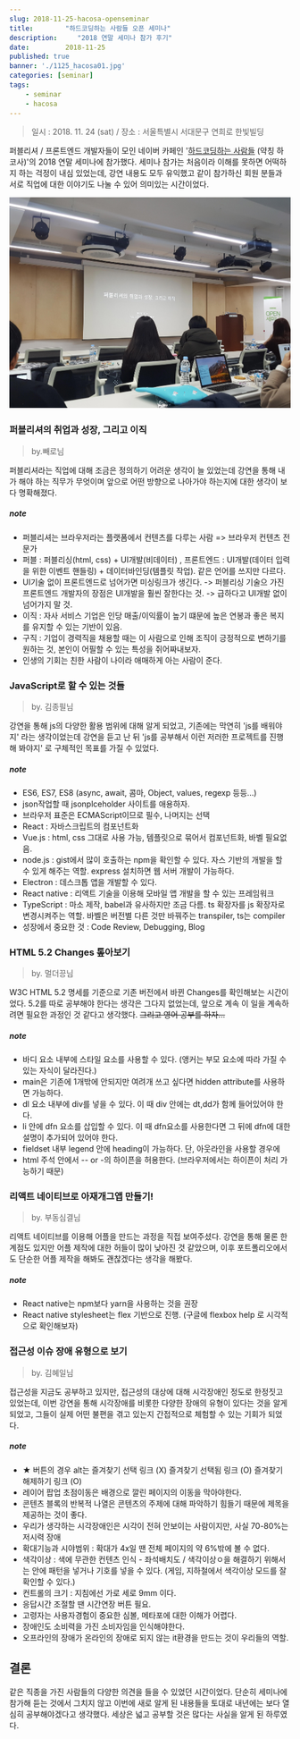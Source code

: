 ```yaml
---
slug: 2018-11-25-hacosa-openseminar
title:        "하드코딩하는 사람들 오픈 세미나"
description:     "2018 연말 세미나 참가 후기"
date:         2018-11-25
published: true
banner: './1125_hacosa01.jpg'
categories: [seminar]
tags:
    - seminar
    - hacosa
---
```




>  일시 : 2018. 11. 24 (sat) / 장소 :  서울특별시 서대문구 연희로 한빛빌딩



퍼블리셔 / 프론트엔드 개발자들이 모인 네이버 카페인 '[하드코딩하는 사람들](https://cafe.naver.com/hacosa) (약칭 하코사)'의 2018 연말 세미나에 참가했다. 세미나 참가는 처음이라 이해를 못하면 어떡하지 하는 걱정이 내심 있었는데, 강연 내용도 모두 유익했고 같이 참가하신 회원 분들과 서로 직업에 대한 이야기도 나눌 수 있어 의미있는 시간이었다.



![하코사 2018 연말 세미나](./1125_hacosa01.jpg)



### 퍼블리셔의 취업과 성장, 그리고 이직

> by.빼로님



퍼블리셔라는 직업에 대해 조금은 정의하기 어려운 생각이 늘 있었는데 강연을 통해 내가 해야 하는 직무가 무엇이며 앞으로 어떤 방향으로 나아가야 하는지에 대한 생각이 보다 명확해졌다. 



##### note

- 퍼블리셔는 브라우저라는 플랫폼에서 컨텐츠를 다루는 사람 => 브라우저 컨텐츠 전문가
- 퍼블 : 퍼블리싱(html, css) + UI개발(비데이터) , 프론트엔드 : UI개발(데이터 입력을 위한 이벤트 핸들링) + 데이터바인딩(템플릿 작업). 같은 언어를 쓰지만 다르다.
- UI기술 없이 프론트엔드로 넘어가면 미싱링크가 생긴다. -> 퍼블리싱 기술으 가진 프론트엔드 개발자의 장점은 UI개발을 훨씬 잘한다는 것. -> 급하다고 UI개발 없이 넘어가지 말 것.
- 이직 : 자사 서비스 기업은 인당 매출/이익률이 높기 떄문에 높은 연봉과 좋은 복지를 유지할 수 있는 기반이 있음.
- 구직 : 기업이 경력직을 채용할 때는 이 사람으로 인해 조직이 긍정적으로 변하기를 원하는 것, 본인이 어필할 수 있는 특성을 쥐어짜내보자. 
- 인생의 기회는 친한 사람이 나이라 애매하게 아는 사람이 준다.



### JavaScript로 할 수 있는 것들

>  by. 김종필님



 강연을 통해 js의 다양한 활용 범위에 대해 알게 되었고, 기존에는 막연히 'js를 배워야지' 라는 생각이었는데 강연을 듣고 난 뒤 'js를 공부해서 이런 저러한 프로젝트를 진행해 봐야지' 로 구체적인 목표를 가질 수 있었다.



##### note

- ES6, ES7, ES8 (async, await, 콤마, Object, values, regexp 등등...)
- json작업할 때 jsonplceholder 사이트를 애용하자.
- 브라우저 표준은 ECMAScript이므로 필수, 나머지는 선택
- React : 자바스크립트의 컴포넌트화
- Vue.js : html, css 그대로 사용 가능, 템플릿으로 묶어서 컴포넌트화, 바벨 필요없음.
- node.js : gist에서 많이 호출하는 npm을 확인할 수 있다. 자스 기반의 개발을 할 수 있게 해주는 역할. express 설치하면 웹 서버 개발이 가능하다.
- Electron : 데스크톱 앱을 개발할 수 있다.
- React native : 리액트 기술을 이용해 모바일 앱 개발을 할 수 있는 프레임워크
- TypeScript : 마소 제작, babel과 유사하지만 조금 다름. ts 확장자를 js 확장자로 변경시켜주는 역할. 바벨은 버전별 다른 것만 바꿔주는 transpiler, ts는 compiler
- 성장에서 중요한 것 : Code Review, Debugging, Blog 



### HTML 5.2 Changes 톺아보기 

> by. 멀더끙님

W3C HTML 5.2 명세를 기준으로 기존 버전에서 바뀐 Changes를 확인해보는 시간이었다. 5.2를 따로 공부해야 한다는 생각은 그다지 없었는데, 앞으로 계속 이 일을 계속하려면 필요한 과정인 것 같다고 생각했다. ~~그리고 영어 공부를 하자...~~

##### note

- 바디 요소 내부에 스타일 요소를 사용할 수 있다. (앵커는 부모 요소에 따라 가질 수 있는 자식이 달라진다.)
- main은 기존에 1개밖에 안되지만 여려개 쓰고 싶다면 hidden attribute를 사용하면 가능하다.
- dl 요소 내부에 div를 넣을 수 있다. 이 때 div 안에는 dt,dd가 함께 들어있어야 한다.
- li 안에 dfn 요소를 삽입할 수 있다. 이 때 dfn요소를 사용한다면 그 뒤에 dfn에 대한 설명이 추가되어 있어야 한다.
- fieldset 내부 legend 안에 heading이 가능하다.  단, 아웃라인을 사용할 경우에
- html 주석 안에서 -- or -의 하이픈을 허용한다.  (브라우저에서는 하이픈이 처리 가능하기 때문)



### 리액트 네이티브로 아재개그앱 만들기!

> by. 부동심결님

리액트 네이티브를 이용해 어플을 만드는 과정을 직접 보여주셨다. 강연을 통해 물론 한계점도 있지만 어플 제작에 대한 허들이 많이 낮아진 것 같았으며, 이후 포트폴리오에서도 단순한 어플 제작을 해봐도 괜찮겠다는 생각을 해봤다. 



##### note

- React native는 npm보다 yarn을 사용하는 것을 권장
- React native stylesheet는 flex 기반으로 진행. (구글에 flexbox help 로 시각적으로 확인해보자)



### 접근성 이슈 장애 유형으로 보기 

> by. 김혜일님



접근성을 지금도 공부하고 있지만, 접근성의 대상에 대해 시각장애인 정도로 한정짓고 있었는데, 이번 강연을 통해 시각장애를 비롯한 다양한 장애의 유형이 있다는 것을 알게 되었고, 그들이 실제 어떤 불편을 겪고 있는지 간접적으로 체험할 수 있는 기회가 되었다. 



##### note

- ★ 버튼의 경우 alt는 즐겨찾기 선택 링크 (X) 즐겨찾기 선택됨 링크 (O) 즐겨찾기 해제하기 링크 (O)
- 레이어 팝업 초점이동은 배경으로 깔린 페이지의 이동을 막아야한다.
- 콘텐츠 블록의 반복적 나열은 콘텐츠의 주제에 대해 파악하기 힘들기 때문에 제목을 제공하는 것이 좋다.
- 우리가 생각하는 시각장애인은 시각이 전혀 안보이는 사람이지만, 사실 70-80%는 저시력 장애
- 확대기능과 시야범위 : 확대가 4x일 땐 전체 페이지의 약 6%밖에 볼 수 없다.
- 색각이상 : 색에 무관한 컨텐츠 인식 - 좌석배치도 / 색각이상ㅇ을 해결하기 위해서는 안에 패턴을 넣거나 기호를 넣을 수 있다. (게임, 지하철에서 색각이상 모드를 잘 확인할 수 있다.)
- 컨트롤의 크기 : 지침에선 가로 세로 9mm 이다.
- 응답시간 조절할 땐 시간연장 버튼 필요.
- 고령자는 사용자경험이 중요한 심볼, 메타포에 대한 이해가 어렵다.
- 장애인도 소비력을 가진 소비자임을 인식해야한다.
- 오프라인의 장애가 온라인의 장애로 되지 않는 it환경을 만드는 것이 우리들의 역할.



## 결론

같은 직종을 가진 사람들의 다양한 의견을 들을 수 있었던 시간이었다. 단순히 세미나에 참가해 듣는 것에서 그치지 않고 이번에 새로 알게 된 내용들을 토대로 내년에는 보다 열심히 공부해야겠다고 생각했다. 세상은 넓고 공부할 것은 많다는 사실을 알게 된 하루였다.

